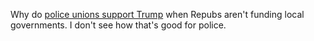 Why do <a href="https://www.nytimes.com/2020/09/14/nyregion/ny-police-unions-racial-disparity-trump.html">police unions support Trump</a> when Repubs aren't funding local governments. I don't see how that's good for police.
